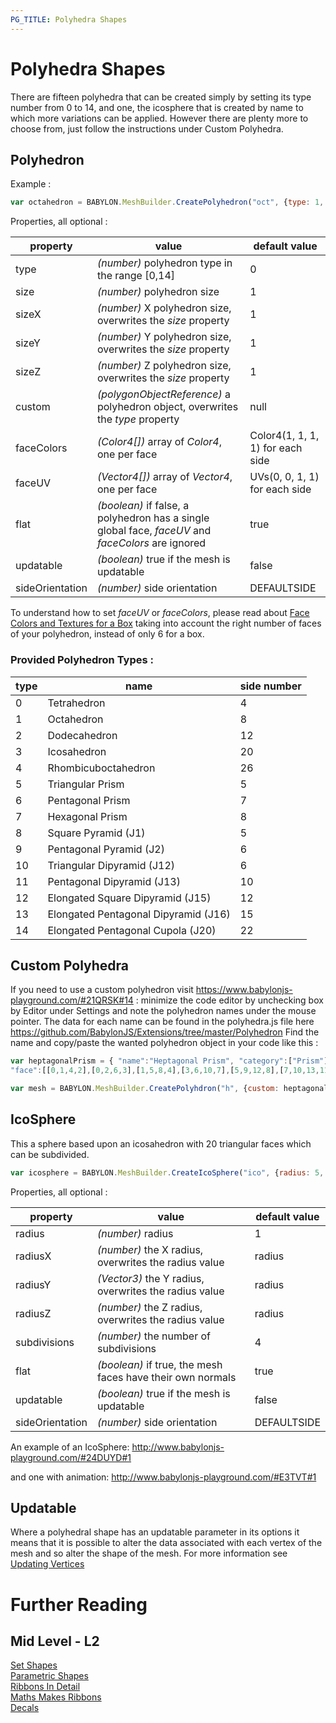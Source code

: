 ```yaml
---
PG_TITLE: Polyhedra Shapes
---
```

# Polyhedra Shapes

There are fifteen polyhedra that can be created simply by setting its type number from 0 to 14, and one, the icosphere that is created by name to which more variations can be applied. 
However there are plenty more to choose from, just follow the instructions under Custom Polyhedra.

## Polyhedron
Example :
```javascript
var octahedron = BABYLON.MeshBuilder.CreatePolyhedron("oct", {type: 1, size: 3}, scene);
```
Properties, all optional :

property|value|default value
--------|-----|-------------
type|_(number)_ polyhedron type in the range [0,14]|0
size|_(number)_ polyhedron size|1
sizeX|_(number)_ X polyhedron size, overwrites the _size_ property|1
sizeY|_(number)_ Y polyhedron size, overwrites the _size_ property|1
sizeZ|_(number)_ Z polyhedron size, overwrites the _size_ property|1
custom|_(polygonObjectReference)_ a polyhedron object, overwrites the _type_ property|null
faceColors|_(Color4[])_ array of _Color4_, one per face|Color4(1, 1, 1, 1) for each side
faceUV|_(Vector4[])_ array of _Vector4_, one per face| UVs(0, 0, 1, 1) for each side
flat|_(boolean)_ if false, a polyhedron has a single global face, _faceUV_ and _faceColors_ are ignored|true
updatable|_(boolean)_ true if the mesh is updatable|false
sideOrientation|_(number)_ side orientation|DEFAULTSIDE

To understand how to set _faceUV_ or _faceColors_, please read about [Face Colors and Textures for a Box](/how_to/CreateBox_Per_Face_Textures_And_Colors) taking into account the right number of faces of your polyhedron, instead of only 6 for a box. 


### Provided Polyhedron Types :

type|name|side number
----|----|-----------
0|Tetrahedron|4
1|Octahedron|8
2|Dodecahedron|12
3|Icosahedron|20
4|Rhombicuboctahedron|26
5|Triangular Prism|5
6|Pentagonal Prism|7
7|Hexagonal Prism|8
8|Square Pyramid (J1)|5
9|Pentagonal Pyramid (J2)|6
10|Triangular Dipyramid (J12)|6
11|Pentagonal Dipyramid (J13)|10
12|Elongated Square Dipyramid (J15)|12
13|Elongated Pentagonal Dipyramid (J16)|15
14|Elongated Pentagonal Cupola (J20)|22

## Custom Polyhedra

If you need to use a custom polyhedron visit https://www.babylonjs-playground.com/#21QRSK#14 : minimize the code editor by unchecking box by Editor under Settings and note the polyhedron names under the mouse pointer. 
The data for each name can be found in the polyhedra.js file here https://github.com/BabylonJS/Extensions/tree/master/Polyhedron
Find the name and copy/paste the wanted polyhedron object in your code like this :

```javascript
var heptagonalPrism = { "name":"Heptagonal Prism", "category":["Prism"], "vertex":[[0,0,1.090071],[0.796065,0,0.7446715],[-0.1498633,0.7818315,0.7446715],[-0.7396399,-0.2943675,0.7446715],[0.6462017,0.7818315,0.3992718],[1.049102,-0.2943675,-0.03143449],[-0.8895032,0.487464,0.3992718],[-0.8658909,-0.6614378,-0.03143449],[0.8992386,0.487464,-0.3768342],[0.5685687,-0.6614378,-0.6538232],[-1.015754,0.1203937,-0.3768342],[-0.2836832,-0.8247995,-0.6538232],[0.4187054,0.1203937,-0.9992228],[-0.4335465,-0.042968,-0.9992228]],
"face":[[0,1,4,2],[0,2,6,3],[1,5,8,4],[3,6,10,7],[5,9,12,8],[7,10,13,11],[9,11,13,12],[0,3,7,11,9,5,1],[2,4,8,12,13,10,6]]};

var mesh = BABYLON.MeshBuilder.CreatePolyhdron("h", {custom: heptagonalPrism}, scene);
```

## IcoSphere
This a sphere based upon an icosahedron with 20 triangular faces which can be subdivided.
```javascript
var icosphere = BABYLON.MeshBuilder.CreateIcoSphere("ico", {radius: 5, radiusY: 8, subdivisions: 6}, scene);
```

Properties, all optional :

property|value|default value
--------|-----|-------------
radius|_(number)_ radius | 1
radiusX|_(number)_  the X radius, overwrites the radius value|radius
radiusY|_(Vector3)_  the Y radius, overwrites the radius value|radius
radiusZ|_(number)_ the Z radius, overwrites the radius value|radius
subdivisions|_(number)_ the number of subdivisions|4
flat|_(boolean)_ if true, the mesh faces have their own normals|true
updatable|_(boolean)_ true if the mesh is updatable|false
sideOrientation|_(number)_ side orientation|DEFAULTSIDE

An example of an IcoSphere: http://www.babylonjs-playground.com/#24DUYD#1

and one with animation: http://www.babylonjs-playground.com/#E3TVT#1

## Updatable

Where a polyhedral shape has an updatable parameter in its options it means that it is possible to alter the data associated 
with each vertex of the mesh and so alter the shape of the mesh. For more information see [Updating Vertices](/how_to/Updating_Vertices.html)

# Further Reading

## Mid Level - L2  
[Set Shapes](/babylon101/Discover_Basic_Elements)  
[Parametric Shapes](/babylon101/Parametric_Shapes)  
[Ribbons In Detail](/how_to/Ribbon_Tutorial)  
[Maths Makes Ribbons](/how_to/Maths_Make_Ribbons)  
[Decals](/how_to/Decals) 